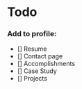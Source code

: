 # Todo

### Add to profile:
- [] Resume
- [] Contact page
- [] Accomplishments
- [] Case Study
- [] Projects
